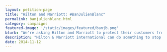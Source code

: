 ```yaml
---
layout: petition-page
title: "Hilton and Marriott: #BanJulienBlanc"
permalink: banjulienblanc.html
category: campaigns
featured-image: '/static/images/featured/banjb.png'
blurb: "We're asking Hilton and Marriott to protect their customers from this sleazy pickup artist."
description: "Hilton & Marriott international can do something to stop rape culture. Tell Julien Blanc, Real Social Dynamics, and “pickup artists” that they’re unwelcome in your hotels & resorts."
date: 2014-11-12
---
```


<link href='https://actionnetwork.org/css/style-embed-whitelabel.css' rel='stylesheet' type='text/css' />
<script>window.yepnope || document.write('<script src="https://actionnetwork.org/assets/yepnope154-min.js"><\/script>');</script>
<script src='https://actionnetwork.org/widgets/v2/petition/hilton-and-marriott-banjulienblanc?format=js&source=widget&style=full'></script>
<div id='can-petition-area-hilton-and-marriott-banjulienblanc' style='width: 100%'><!-- this div is the target for our HTML insertion --></div>
